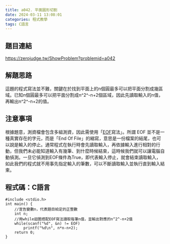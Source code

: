 ```yaml
---
title: a042. 平面圓形切割
date: 2024-03-11 13:08:01
categories: 程式教學
tags: C語言
---
```

## 題目連結
https://zerojudge.tw/ShowProblem?problemid=a042

## 解題思路
這題的程式寫法並不難，關鍵在於找到平面上的n個圓最多可以把平面分割成幾區域。已知n個圓最多可以把平面分割成n^2^-n+2個區域，因此先讀取輸入的n值，再輸出n^2^-n+2的值。

<!-- more -->

## 注意事項
根據題意，測資檔會包含多組測資，因此需使用「[EOF](https://noah-0831.github.io/a004-%E6%96%87%E6%96%87%E7%9A%84%E6%B1%82%E5%A9%9A/)寫法」。所謂 EOF 並不是一種真實存在的字元，而是「End Of File」的縮寫，意思是一份檔案的結尾，也可以說是輸入的停止。通常程式在執行時會先讀取輸入，再依據輸入進行相對的行動，但我們未必能知道輸入有幾筆、到什麼時候結束，這時候我們就可以讓電腦自動偵測。一旦它偵測到EOF條件為True，即代表輸入停止，就會結束讀取輸入，如此我們的程式就不用事先指定輸入的筆數，可以不斷讀取輸入並執行直到輸入結束。

## 程式碼：C語言
```C==
#include <stdio.h>
int main() {
    //宣告變數n，代表題目給定的正整數
    int n;
    //用while迴圈搭配EOF寫法讀取每筆n值，並輸出對應的n^2^-n+2值
    while(scanf("%d", &n) != EOF)
        printf("%d\n", n*n-n+2);
    return 0;
}
```
